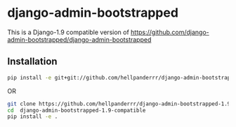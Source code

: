 django-admin-bootstrapped
=========================


This is a Django-1.9 compatible version of https://github.com/django-admin-bootstrapped/django-admin-bootstrapped

Installation
------------

```bash
pip install -e git+git://github.com/hellpanderrr/django-admin-bootstrapped-1.9-compatible.git@master#egg=django_admin_bootstrapped
```
 
 OR
 
```bash
git clone https://github.com/hellpanderrr/django-admin-bootstrapped-1.9-compatible
cd  django-admin-bootstrapped-1.9-compatible
pip install -e .
```
